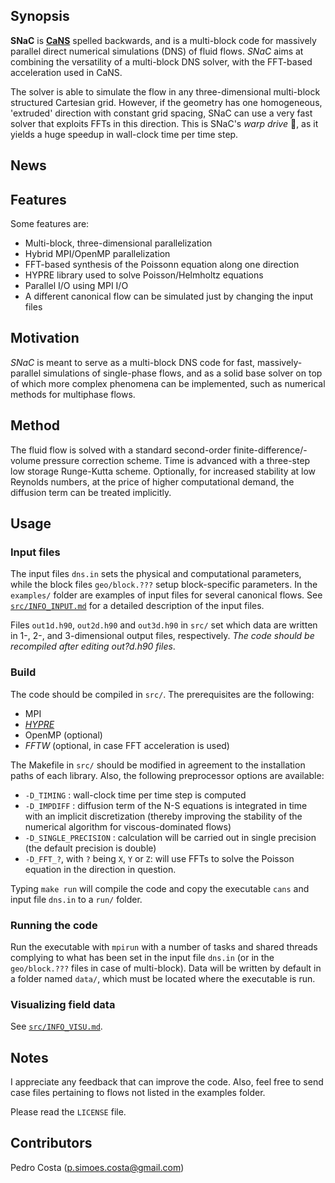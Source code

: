## Synopsis

**SNaC** is [**CaNS**](https://github.com/p-costa/CaNS) spelled backwards, and is a multi-block code for massively parallel direct numerical simulations (DNS) of fluid flows. *SNaC* aims at combining the versatility of a multi-block DNS solver, with the FFT-based acceleration used in CaNS.

The solver is able to simulate the flow in any three-dimensional multi-block structured Cartesian grid. However,  if the geometry has one homogeneous, 'extruded' direction with constant grid spacing, SNaC can use a very fast solver that exploits FFTs in this direction. This is SNaC's *warp drive* :rocket:, as it yields a huge speedup in wall-clock time per time step.

## News

## Features

Some features are:

 * Multi-block, three-dimensional parallelization
 * Hybrid MPI/OpenMP parallelization
 * FFT-based synthesis of the Poissonn equation along one direction
 * HYPRE library used to solve Poisson/Helmholtz equations
 * Parallel I/O using MPI I/O
 * A different canonical flow can be simulated just by changing the input files

## Motivation

*SNaC* is meant to serve as a multi-block DNS code for fast, massively-parallel simulations of single-phase flows, and as a solid base solver on top of which more complex phenomena can be implemented, such as numerical methods for multiphase flows.

## Method

The fluid flow is solved with a standard second-order finite-difference/-volume pressure correction scheme. Time is advanced with a three-step low storage Runge-Kutta scheme. Optionally, for increased stability at low Reynolds numbers, at the price of higher computational demand, the diffusion term can be treated implicitly.

## Usage

### Input files

The input files `dns.in` sets the physical and computational parameters, while the block files `geo/block.???` setup block-specific parameters. In the `examples/` folder are examples of input files for several canonical flows. See [`src/INFO_INPUT.md`](src/INFO_INPUT.md) for a detailed description of the input files.

Files `out1d.h90`, `out2d.h90` and `out3d.h90` in `src/` set which data are written in 1-, 2-, and 3-dimensional output files, respectively. *The code should be recompiled after editing out?d.h90 files*.

### Build

The code should be compiled in `src/`. The prerequisites are the following:

 * MPI
 * [*HYPRE*](https://github.com/hypre-space/hypre)
 * OpenMP (optional)
 * *FFTW* (optional, in case FFT acceleration is used)

The Makefile in `src/` should be modified in agreement to the installation paths of each library. Also, the following preprocessor options are available:

 * `-D_TIMING`           : wall-clock time per time step is computed
 * `-D_IMPDIFF`          : diffusion term of the N-S equations is integrated in time with an implicit discretization (thereby improving the stability of the numerical algorithm for viscous-dominated flows)
 * `-D_SINGLE_PRECISION` : calculation will be carried out in single precision (the default precision is double)
 * `-D_FFT_?`, with  `?` being `X`, `Y` or `Z`: will use FFTs to solve the Poisson equation in the direction in question.

Typing `make run` will compile the code and copy the executable `cans` and input file `dns.in` to a `run/` folder.

### Running the code

Run the executable with `mpirun` with a number of tasks and shared threads complying to what has been set in the input file `dns.in` (or in the `geo/block.???` files in case of multi-block). Data will be written by default in a folder named `data/`, which must be located where the executable is run.

### Visualizing field data

See [`src/INFO_VISU.md`](src/INFO_VISU.md).

## Notes

I appreciate any feedback that can improve the code. Also, feel free to send case files pertaining to flows not listed in the examples folder.

Please read the `LICENSE` file.

## Contributors

Pedro Costa (p.simoes.costa@gmail.com)
